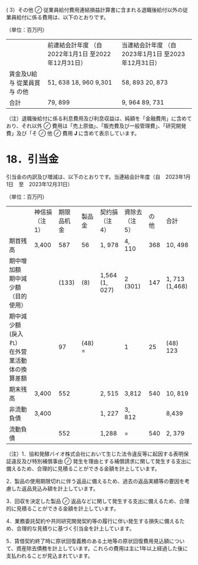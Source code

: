 ( 3）その他 $\oslash$ 従業員給付費用連結損益計算書に含まれる退職後給付以外の従業員給付に係る費用は、以下のとおりです。  

（単位：百万円）  

<html><body><table><tr><td></td><td>前連結会計年度 （自2022年1月1日 至2022年12月31日）</td><td>当連結会計年度 （自2023年1月1日 至2023年12月31日）</td></tr><tr><td>賃金及U給与 從業員賞与 の他</td><td>51, 638 18, 960 9,301</td><td>58, 893 20, 873</td></tr><tr><td>合計</td><td>79, 899</td><td>9, 964 89, 731</td></tr></table></body></html>  

（注）退職後給付に係る利息費用及び利息収益は、純額を「金融費用」に含めており、それ以外 $\oslash$ 費用は「売上原価」、「販売費及び一般管理費」、「研究開発費」及び「そ $\oslash$ 他 $\oslash$ 費用 $\textbf { J }$ に含めて表示しています。  

# 18．引当金  

引当金の内訳及び増減は、以下のとおりです。当連結会計年度（自　2023年1月1日　至　2023年12月31日）  

（単位：百万円）  

<html><body><table><tr><td></td><td>神信損 （注1）</td><td>期限品机 金</td><td>製品 金</td><td>契约損 （注4）</td><td>資除去 （注5）</td><td>の他</td><td>合計</td></tr><tr><td>期首残高</td><td>3,400</td><td>587</td><td>56</td><td>1, 978</td><td>4, 110</td><td>368</td><td>10, 498</td></tr><tr><td>期中增加額 期中減少額（目的使用）</td><td></td><td>(133)</td><td>(8)</td><td>1,564 (1, 027)</td><td>2 (301)</td><td>147</td><td>1, 713 (1,468)</td></tr><tr><td>期中減少額(戾入れ） 在外营業活動体の換算差額</td><td></td><td>97</td><td>(48) =</td><td></td><td>1</td><td>25</td><td>(48) 123</td></tr><tr><td>期末残高</td><td>3,400</td><td>552</td><td></td><td>2, 515</td><td>3,812</td><td>540</td><td>10, 819</td></tr><tr><td>非流動負債</td><td>3,400</td><td></td><td></td><td>1, 227</td><td>3, 812</td><td></td><td>8,439</td></tr><tr><td>流動負債</td><td></td><td>552</td><td></td><td>1,288</td><td>=</td><td>540</td><td>2, 379</td></tr></table></body></html>  

（注）1．協和発酵バイオ株式会社において生じた法令違反等に起因する表明保証違反及び特別補償事由 $\oslash$ 発生を理由とする補償請求に関して発生する支出に備えるため、合理的に見積ることができる金額を計上しています。  

2．製品の使用期限切れに伴う返品に備えるため、過去の返品実績等の要因を考慮した返品見込み額を計上しています。  

3．回収を決定した製品 $\oslash$ 返品などに関して発生する支出に備えるため、合理的に見積ることができる金額を計上しています。  

4．業務委託契約や共同研究開発契約等の履行に伴い発生する損失に備えるため、合理的な見積りに基づく引当金を計上しています。  

5．賃借契約終了時に原状回復義務のある土地等の原状回復費用見込額について、資産除去債務を計上しています。これらの費用は主に1年以上経過した後に支払われることが見込まれています。  